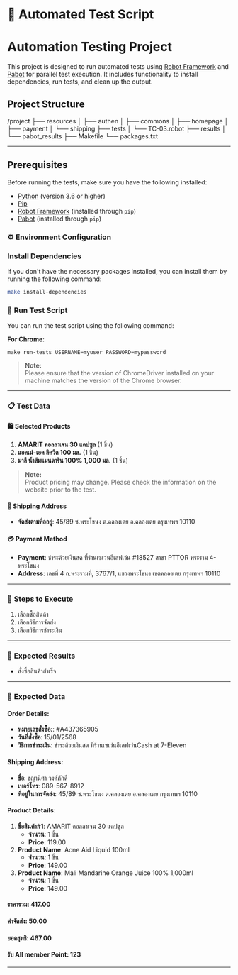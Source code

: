 <!-- Comment
Deverlop By: Pakorn Soikham
Date: 25-01-2025
-->

# 🛒 **Automated Test Script**

# Automation Testing Project

This project is designed to run automated tests using [Robot Framework](https://robotframework.org/) and [Pabot](https://github.com/mkorpela/pabot) for parallel test execution. It includes functionality to install dependencies, run tests, and clean up the output.

## Project Structure

/project
├── resources
│ ├── authen
│ ├── commons
│ ├── homepage
│ ├── payment
│ └── shipping
├── tests
│ └── TC-03.robot
├── results
│ └── pabot_results
├── Makefile
└── packages.txt

---

## Prerequisites

Before running the tests, make sure you have the following installed:

- [Python](https://www.python.org/) (version 3.6 or higher)
- [Pip](https://pip.pypa.io/en/stable/)
- [Robot Framework](https://robotframework.org/) (installed through `pip`)
- [Pabot](https://github.com/mkorpela/pabot) (installed through `pip`)

### ⚙️ **Environment Configuration**

### Install Dependencies

If you don't have the necessary packages installed, you can install them by running the following command:

```bash
make install-dependencies
```

### 🚀 **Run Test Script**

You can run the test script using the following command:

**For Chrome**:

```env
make run-tests USERNAME=myuser PASSWORD=mypassword
```

> **Note:**  
> Please ensure that the version of ChromeDriver installed on your machine matches the version of the Chrome browser.

---

### 📋 **Test Data**

#### 🛍️ **Selected Products**

1. **AMARIT คอลลาเจน 30 แคปซูล** (1 ชิ้น)
2. **แอคเน่-เอด ลิควิด 100 มล.** (1 ชิ้น)
3. **มาลี น้ำส้มแมนดาริน 100% 1,000 มล.** (1 ชิ้น)

> **Note:**  
> Product pricing may change. Please check the information on the website prior to the test.

#### 🚚 **Shipping Address**

- **จัดส่งตามที่ออยู่**: 45/89 ซ.พระโขนง ต.คลองเตย อ.คลองเตย กรุงเทพฯ 10110

#### 💳 **Payment Method**

- **Payment**: ชำระด้วยเงินสด ที่ร้านเซเว่นอีเลฟเว่น #18527 สาขา PTTOR พระราม 4-พระโขนง
- **Address**: เลขที่ 4 ถ.พระรามที่, 3767/1, แขวงพระโขนง เขตคลองเตย กรุงเทพฯ 10110

---

### 📝 **Steps to Execute**

1. เลือกซื้อสินค้า
2. เลือกวิธีการจัดส่ง
3. เลือกวิธีการชำระเงิน

---

### 🎯 **Expected Results**

- สั่งซื้อสินค้าสำเร็จ

---

### 📅 **Expected Data**

#### **Order Details:**

- **หมายเลขสั่งซื้อ:**: #A437365905
- **วันที่สั่งซื้อ**: 15/01/2568
- **วิธีการชำระเงิน**: ชำระด้วยเงินสด ที่ร้านเซเว่นอีเลฟเว่นCash at 7-Eleven

#### **Shipping Address:**

- **ชื่อ**: ชญานิศา วงศ์ภักดี
- **เบอร์โทร**: 089-567-8912
- **ที่อยู่ในการจัดส่ง**: 45/89 ซ.พระโขนง ต.คลองเตย อ.คลองเตย กรุงเทพฯ 10110

#### **Product Details:**

1. **ชื่อสินค้า#1**: AMARIT คอลลาเจน 30 แคปซูล
   - **จำนวน**: 1 ชิ้น
   - **Price**: 119.00
2. **Product Name**: Acne Aid Liquid 100ml
   - **จำนวน**: 1 ชิ้น
   - **Price**: 149.00
3. **Product Name**: Mali Mandarine Orange Juice 100% 1,000ml
   - **จำนวน**: 1 ชิ้น
   - **Price**: 149.00

#### **ราคารวม**: 417.00

#### **ค่าจัดส่ง**: 50.00

#### **ยอดสุทธิ**: 467.00

#### **รับ All member Point**: 123

---
